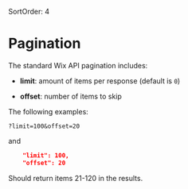 SortOrder: 4
# Pagination

The standard Wix API pagination includes:

- **limit**: amount of items per response (default is `0`)

- **offset**: number of items to skip

The following examples:

```
?limit=100&offset=20
```

and

```json
    "limit": 100, 
    "offset": 20 
```

Should return items 21-120 in the results.
